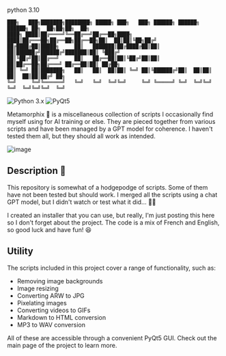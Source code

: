 python 3.10
```
███╗   ███╗███████╗████████╗ █████╗ ███╗   ███╗ ██████╗ ██████╗ ██████╗ ██╗  ██╗██╗██╗  ██╗
████╗ ████║██╔════╝╚══██╔══╝██╔══██╗████╗ ████║██╔═══██╗██╔══██╗██╔══██╗██║  ██║██║╚██╗██╔╝
██╔████╔██║█████╗     ██║   ███████║██╔████╔██║██║   ██║██████╔╝██████╔╝███████║██║ ╚███╔╝ 
██║╚██╔╝██║██╔══╝     ██║   ██╔══██║██║╚██╔╝██║██║   ██║██╔══██╗██╔═══╝ ██╔══██║██║ ██╔██╗ 
██║ ╚═╝ ██║███████╗   ██║   ██║  ██║██║ ╚═╝ ██║╚██████╔╝██║  ██║██║     ██║  ██║██║██╔╝ ██╗
╚═╝     ╚═╝╚══════╝   ╚═╝   ╚═╝  ╚═╝╚═╝     ╚═╝ ╚═════╝ ╚═╝  ╚═╝╚═╝     ╚═╝  ╚═╝╚═╝╚═╝  ╚═╝
```
![Python 3.x](https://img.shields.io/badge/Python-3.x-blue.svg)
![PyQt5](https://img.shields.io/badge/PyQt5-5.x-green.svg)

Metamorphix 🧪 is a miscellaneous collection of scripts I occasionally find myself using for AI training or else. They are pieced together from various scripts and have been managed by a GPT model for coherence. I haven't tested them all, but they should all work as intended.

![image](https://github.com/SECRET-GUEST/Metamorphix/assets/92639080/1800a792-2008-478c-b13b-9a50300e9fa2)

## Description 📖

This repository is somewhat of a hodgepodge of scripts. Some of them have not been tested but should work. I merged all the scripts using a chat GPT model, but I didn't watch or test what it did... :man_shrugging:	

I created an installer that you can use, but really, I'm just posting this here so I don't forget about the project. The code is a mix of French and English, so good luck and have fun! :laughing:

## Utility

The scripts included in this project cover a range of functionality, such as:

- Removing image backgrounds
- Image resizing
- Converting ARW to JPG
- Pixelating images
- Converting videos to GIFs
- Markdown to HTML conversion
- MP3 to WAV conversion

All of these are accessible through a convenient PyQt5 GUI. Check out the main page of the project to learn more.
